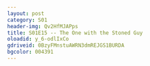```yaml
---
layout: post 
category: S01 
header-img: Qv2HfMJAPps 
title: S01E15 -- The One with the Stoned Guy 
oloadid: y_6-odlIxCo 
gdriveid: 0BzyFMnstuAWRN3dmREJGS1BURDA
bgcolor: 004391
--- 
```

<!--more--> 
